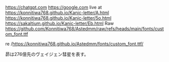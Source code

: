 https://chatgpt.com
https://google.com
live at https://konnitiwa768.github.io/Kanic-letter/A.html
https://konnitiwa768.github.io/Kanic-letter/5o.html
https://sakaltium.github.io/Kanic-letter/Eb.html
Raw https://github.com/Konnitiwa768/Astedmm/raw/refs/heads/main/fonts/custom_font.ttf

re /https://konnitiwa768.github.io/Astedmm/fonts/custom_font.ttf/

昴は276億先のヴェイジェン彗星を表す。
